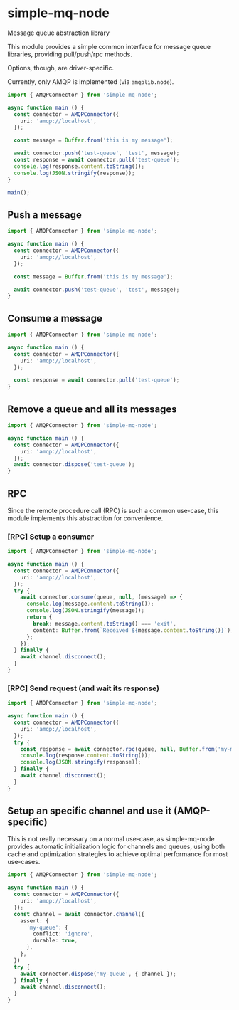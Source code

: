 # simple-mq-node

Message queue abstraction library

This module provides a simple common interface for message queue libraries,
providing pull/push/rpc methods.

Options, though, are driver-specific.

Currently, only AMQP is implemented (via `amqplib.node`).

```typescript
import { AMQPConnector } from 'simple-mq-node';

async function main () {
  const connector = AMQPConnector({
    uri: 'amqp://localhost',
  });

  const message = Buffer.from('this is my message');

  await connector.push('test-queue', 'test', message);
  const response = await connector.pull('test-queue');
  console.log(response.content.toString());
  console.log(JSON.stringify(response));
}

main();
```

## Push a message

```typescript
import { AMQPConnector } from 'simple-mq-node';

async function main () {
  const connector = AMQPConnector({
    uri: 'amqp://localhost',
  });

  const message = Buffer.from('this is my message');

  await connector.push('test-queue', 'test', message);
}
```

## Consume a message

```typescript
import { AMQPConnector } from 'simple-mq-node';

async function main () {
  const connector = AMQPConnector({
    uri: 'amqp://localhost',
  });

  const response = await connector.pull('test-queue');
}
```

## Remove a queue and all its messages

```typescript
import { AMQPConnector } from 'simple-mq-node';

async function main () {
  const connector = AMQPConnector({
    uri: 'amqp://localhost',
  });
  await connector.dispose('test-queue');
}
```

## RPC

Since the remote procedure call (RPC) is such a common use-case, this module
implements this abstraction for convenience.

### [RPC] Setup a consumer

```typescript
import { AMQPConnector } from 'simple-mq-node';

async function main () {
  const connector = AMQPConnector({
    uri: 'amqp://localhost',
  });
  try {
    await connector.consume(queue, null, (message) => {
      console.log(message.content.toString());
      console.log(JSON.stringify(message));
      return {
        break: message.content.toString() === 'exit',
        content: Buffer.from(`Received ${message.content.toString()}`),
      };
    });
  } finally {
    await channel.disconnect();
  }
}
```

### [RPC] Send request (and wait its response)

```typescript
import { AMQPConnector } from 'simple-mq-node';

async function main () {
  const connector = AMQPConnector({
    uri: 'amqp://localhost',
  });
  try {
    const response = await connector.rpc(queue, null, Buffer.from('my-message'));
    console.log(response.content.toString());
    console.log(JSON.stringify(response));
  } finally {
    await channel.disconnect();
  }
}
```

## Setup an specific channel and use it (AMQP-specific)

This is not really necessary on a normal use-case, as simple-mq-node provides
automatic initialization logic for channels and queues, using both cache and
optimization strategies to achieve optimal performance for most use-cases.

```typescript
import { AMQPConnector } from 'simple-mq-node';

async function main () {
  const connector = AMQPConnector({
    uri: 'amqp://localhost',
  });
  const channel = await connector.channel({
    assert: {
      'my-queue': {
        conflict: 'ignore',
        durable: true,
      },
    },
  })
  try {
    await connector.dispose('my-queue', { channel });
  } finally {
    await channel.disconnect();
  }
}
```
